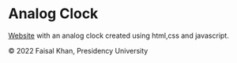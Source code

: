 # Analog Clock 

[Website](https://FaisalKhan171101.github.io) with an analog clock created using html,css and javascript.

© 2022 Faisal Khan, Presidency University
